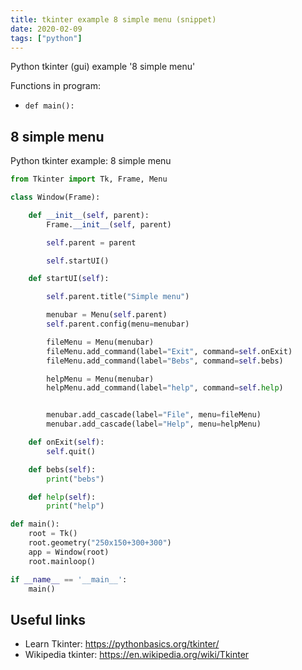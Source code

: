 ```yaml
---
title: tkinter example 8 simple menu (snippet)
date: 2020-02-09
tags: ["python"]
---
```

Python tkinter (gui) example '8 simple menu'

Functions in program: 
* `def main():`

## 8 simple menu

Python tkinter example: 8 simple menu

```python
from Tkinter import Tk, Frame, Menu

class Window(Frame):

    def __init__(self, parent):
        Frame.__init__(self, parent)

        self.parent = parent

        self.startUI()

    def startUI(self):

        self.parent.title("Simple menu")

        menubar = Menu(self.parent)
        self.parent.config(menu=menubar)

        fileMenu = Menu(menubar)
        fileMenu.add_command(label="Exit", command=self.onExit)
        fileMenu.add_command(label="Bebs", command=self.bebs)

        helpMenu = Menu(menubar)
        helpMenu.add_command(label="help", command=self.help)


        menubar.add_cascade(label="File", menu=fileMenu)
        menubar.add_cascade(label="Help", menu=helpMenu)

    def onExit(self):
        self.quit()

    def bebs(self):
        print("bebs")

    def help(self):
        print("help")

def main():
    root = Tk()
    root.geometry("250x150+300+300")
    app = Window(root)
    root.mainloop()

if __name__ == '__main__':
    main()

```

## Useful links

- Learn Tkinter: https://pythonbasics.org/tkinter/
- Wikipedia tkinter: https://en.wikipedia.org/wiki/Tkinter
